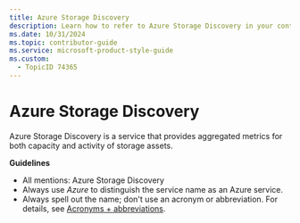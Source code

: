 ```yaml
---
title: Azure Storage Discovery
description: Learn how to refer to Azure Storage Discovery in your content.
ms.date: 10/31/2024
ms.topic: contributor-guide
ms.service: microsoft-product-style-guide
ms.custom:
  - TopicID 74365
---
```



# Azure Storage Discovery

Azure Storage Discovery is a service that provides aggregated metrics for both capacity and activity of storage assets.  

**Guidelines**  

- All mentions: Azure Storage Discovery  
- Always use *Azure* to distinguish the service name as an Azure service.  
- Always spell out the name; don't use an acronym or abbreviation. For details, see [Acronyms + abbreviations](~\acronyms-and-abbreviations.md).

